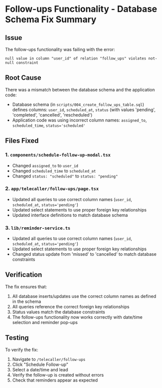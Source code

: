 # Follow-ups Functionality - Database Schema Fix Summary

## Issue
The follow-ups functionality was failing with the error:
```
null value in column "user_id" of relation "follow_ups" violates not-null constraint
```

## Root Cause
There was a mismatch between the database schema and the application code:
- Database schema (in `scripts/004_create_follow_ups_table.sql`) defines columns: `user_id`, `scheduled_at`, `status` (with values 'pending', 'completed', 'cancelled', 'rescheduled')
- Application code was using incorrect column names: `assigned_to`, `scheduled_time`, `status='scheduled'`

## Files Fixed

### 1. `components/schedule-follow-up-modal.tsx`
- Changed `assigned_to` to `user_id`
- Changed `scheduled_time` to `scheduled_at`
- Changed `status: "scheduled"` to `status: "pending"`

### 2. `app/telecaller/follow-ups/page.tsx`
- Updated all queries to use correct column names (`user_id`, `scheduled_at`, `status='pending'`)
- Updated select statements to use proper foreign key relationships
- Updated interface definitions to match database schema

### 3. `lib/reminder-service.ts`
- Updated all queries to use correct column names (`user_id`, `scheduled_at`, `status='pending'`)
- Updated select statements to use proper foreign key relationships
- Changed status update from 'missed' to 'cancelled' to match database constraints

## Verification
The fix ensures that:
1. All database inserts/updates use the correct column names as defined in the schema
2. All queries reference the correct foreign key relationships
3. Status values match the database constraints
4. The follow-ups functionality now works correctly with date/time selection and reminder pop-ups

## Testing
To verify the fix:
1. Navigate to `/telecaller/follow-ups`
2. Click "Schedule Follow-up"
3. Select a date/time and lead
4. Verify the follow-up is created without errors
5. Check that reminders appear as expected